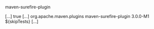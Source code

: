 maven-surefire-plugin

<project>
  [...]
  <properties>
    <skipTests>true</skipTests>
  </properties>
  [...]
  <build>
    <plugins>
      <plugin>
        <groupId>org.apache.maven.plugins</groupId>
        <artifactId>maven-surefire-plugin</artifactId>
        <version>3.0.0-M1</version>
        <configuration>
          <skipTests>${skipTests}</skipTests>
        </configuration>
      </plugin>
    </plugins>
  </build>
  [...]
</project>